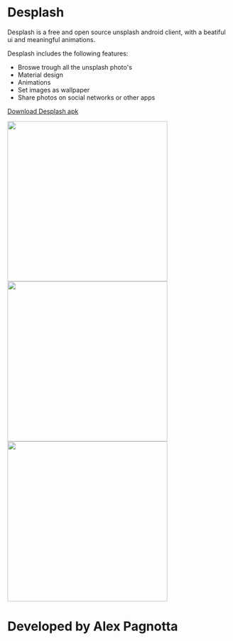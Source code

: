 # Desplash

Desplash is a free and open source unsplash android client, with a beatiful ui and meaningful animations.

Desplash includes the following features:
* Broswe trough all the unsplash photo's
* Material design
* Animations
* Set images as wallpaper
* Share photos on social networks or other apps

[Download Desplash apk](https://github.com/AlexPagnotta/Desplash/raw/master/Desplash.apk)

<img src="http://i.imgur.com/QgnD5nX.png" width="360" heigth="640">
<img src="http://i.imgur.com/1H620xj.png" width="360" heigth="640">
<img src="http://i.imgur.com/iROu2KF.png" width="360" heigth="640">

# Developed by Alex Pagnotta
